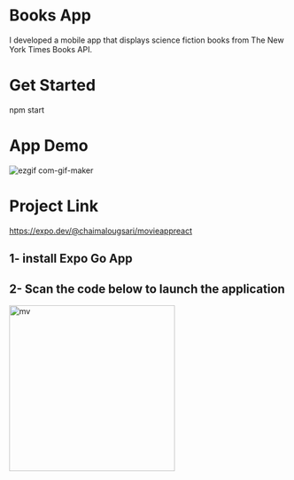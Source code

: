# Books App
I developed a mobile app that displays science fiction books from The New York Times Books API.

# Get Started
npm start


# App Demo
![ezgif com-gif-maker](https://user-images.githubusercontent.com/49941834/155856779-19283671-b9aa-4091-a3bb-e7078ee08efb.gif)


# Project Link
https://expo.dev/@chaimalougsari/movieappreact

## 1- install Expo Go App
## 2- Scan the code below to launch the application
<img width="299" alt="mv" src="https://user-images.githubusercontent.com/49941834/155851545-c495f9fb-a95e-4b61-bd6c-0858530bbf33.png">



